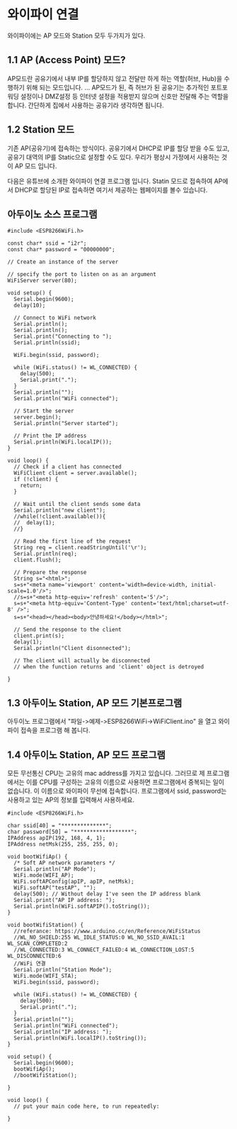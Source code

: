 와이파이 연결
======================
와이파이에는 AP 모드와 Station 모두 두가지가 있다.

## 1.1 AP (Access Point) 모드?
AP모드란 공유기에서 내부 IP를 할당하지 않고 전달만 하게 하는 역할(허브, Hub)을 수행하기 위해 되는 모드입니다. ... AP모드가 된, 즉 허브가 된 공유기는 추가적인 포트포워딩 설정이나 DMZ설정 등 인터넷 설정을 적용받지 않으며 신호만 전달해 주는 역할을 합니다. 간단하게 집에서 사용하는 공유기라 생각하면 됩니다.

## 1.2 Station 모드
기존 AP(공유기)에 접속하는 방식이다. 공유기에서 DHCP로 IP를 할당 받을 수도 있고, 공유기 대역의 IP를 Static으로 설정할 수도 있다. 우리가 평상시 가정에서 사용하는 것이 AP 모드 입니다.

다음은 유튜브에 소개한 와이파이 연결 프로그램 입니다. Statin 모드로 접속하여 AP에서 DHCP로 할당된 IP로 접속하면 여기서 제공하는 웹페이지를 볼수 있습니다.
## 아두이노 소스 프로그램 

```
#include <ESP8266WiFi.h>

const char* ssid = "i2r";
const char* password = "00000000";

// Create an instance of the server

// specify the port to listen on as an argument
WiFiServer server(80);

void setup() {
  Serial.begin(9600);
  delay(10);
  
  // Connect to WiFi network
  Serial.println();
  Serial.println();
  Serial.print("Connecting to ");
  Serial.println(ssid);
  
  WiFi.begin(ssid, password);
  
  while (WiFi.status() != WL_CONNECTED) {
    delay(500);
    Serial.print(".");
  }
  Serial.println("");
  Serial.println("WiFi connected");
  
  // Start the server
  server.begin();
  Serial.println("Server started");

  // Print the IP address
  Serial.println(WiFi.localIP());
}

void loop() {
  // Check if a client has connected
  WiFiClient client = server.available();
  if (!client) {
    return;
  }
  
  // Wait until the client sends some data
  Serial.println("new client");
  //while(!client.available()){
  //  delay(1);
  //}
  
  // Read the first line of the request
  String req = client.readStringUntil('\r');
  Serial.println(req);
  client.flush();

  // Prepare the response
  String s="<html>";
  s=s+"<meta name='viewport' content='width=device-width, initial-scale=1.0'/>";
  //s=s+"<meta http-equiv='refresh' content='5'/>";
  s=s+"<meta http-equiv='Content-Type' content='text/html;charset=utf-8' />";
  s=s+"<head></head><body>안녕하세요!</body></html>";

  // Send the response to the client
  client.print(s);
  delay(1);
  Serial.println("Client disonnected");

  // The client will actually be disconnected 
  // when the function returns and 'client' object is detroyed  

}
```
## 1.3 아두이노 Station, AP 모드 기본프로그램
아두이노 프로그램에서 "파일->예제->ESP8266WiFi->WiFiClient.ino" 을 열고 와이파이 접속을 프로그램 해 봅니다.

## 1.4 아두이노 Station, AP 모드 프로그램
모든 무선통신 CPU는 고유의 mac address를 가지고 있습니다. 그러므로 제 프로그램에서는 이를 CPU를 구성하는 고유의 이름으로 사용하면 프로그램에서 중복되는 일이 없습니다. 이 이름으로 와이파이 무선에 접속합니다.
프로그램에서 ssid, password는 사용하고 있는 AP의 정보를 입력해서 사용하세요.
```
#include <ESP8266WiFi.h>

char ssid[40] = "**************";
char password[50] = "******************";
IPAddress apIP(192, 168, 4, 1);
IPAddress netMsk(255, 255, 255, 0);

void bootWifiAp() {
  /* Soft AP network parameters */
  Serial.println("AP Mode");
  WiFi.mode(WIFI_AP);
  WiFi.softAPConfig(apIP, apIP, netMsk);
  WiFi.softAP("testAP", "");
  delay(500); // Without delay I've seen the IP address blank
  Serial.print("AP IP address: ");
  Serial.println(WiFi.softAPIP().toString());
}

void bootWifiStation() {
  //referance: https://www.arduino.cc/en/Reference/WiFiStatus
  //WL_NO_SHIELD:255 WL_IDLE_STATUS:0 WL_NO_SSID_AVAIL:1 WL_SCAN_COMPLETED:2
  //WL_CONNECTED:3 WL_CONNECT_FAILED:4 WL_CONNECTION_LOST:5 WL_DISCONNECTED:6
  //WiFi 연결
  Serial.println("Station Mode");
  WiFi.mode(WIFI_STA);
  WiFi.begin(ssid, password);

  while (WiFi.status() != WL_CONNECTED) {
    delay(500);
    Serial.print(".");
  }
  Serial.println("");
  Serial.println("WiFi connected");
  Serial.println("IP address: ");
  Serial.println(WiFi.localIP().toString());
}

void setup() {
  Serial.begin(9600);
  bootWifiAp();
  //bootWifiStation();

}

void loop() {
  // put your main code here, to run repeatedly:

}
```
